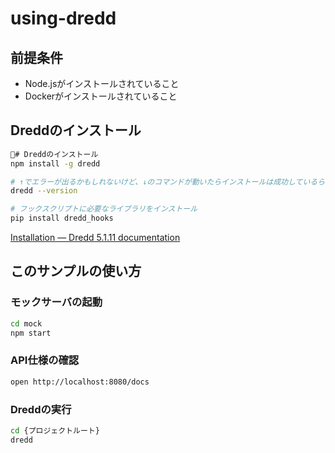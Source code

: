 # using-dredd
## 前提条件
- Node.jsがインストールされていること
- Dockerがインストールされていること


## Dreddのインストール
``` sh
# Dreddのインストール
npm install -g dredd

# ↑でエラーが出るかもしれないけど、↓のコマンドが動いたらインストールは成功しているらしい...
dredd --version

# フックスクリプトに必要なライブラリをインストール
pip install dredd_hooks
```
[Installation — Dredd 5.1.11 documentation](https://dredd.readthedocs.io/en/latest/installation.html#why-i-m-seeing-node-gyp-or-python-errors)

## このサンプルの使い方

### モックサーバの起動
``` sh
cd mock
npm start
```

### API仕様の確認
``` sh
open http://localhost:8080/docs
```

### Dreddの実行
``` sh
cd {プロジェクトルート}
dredd
```
